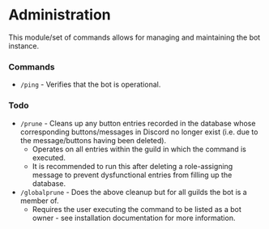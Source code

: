 # Administration

This module/set of commands allows for managing and maintaining the bot instance.

### Commands 
- `/ping` - Verifies that the bot is operational.

### Todo
- `/prune` - Cleans up any button entries recorded in the database whose corresponding buttons/messages in Discord no longer exist (i.e. due to the message/buttons having been deleted).
  - Operates on all entries within the guild in which the command is executed.
  - It is recommended to run this after deleting a role-assigning message to prevent dysfunctional entries from filling up the database.
- `/globalprune` - Does the above cleanup but for all guilds the bot is a member of.
  - Requires the user executing the command to be listed as a bot owner - see installation documentation for more information.